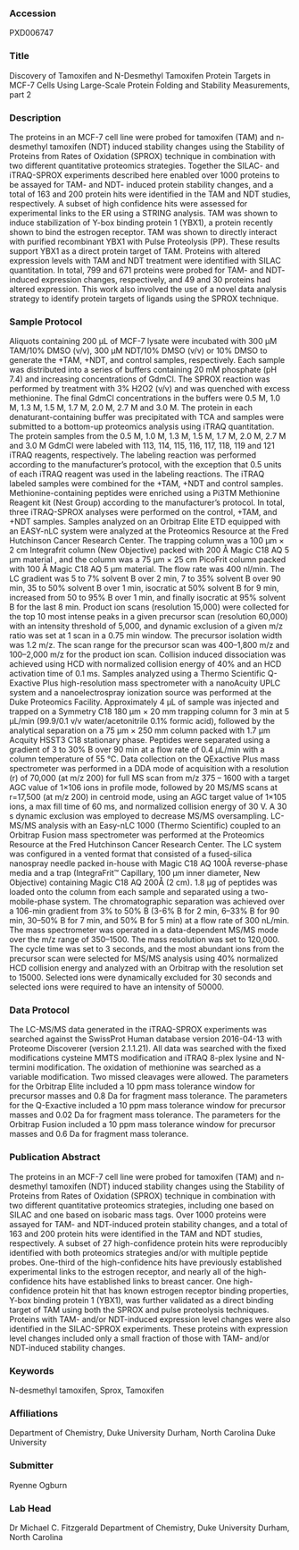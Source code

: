 ### Accession
PXD006747

### Title
Discovery of Tamoxifen and N-Desmethyl Tamoxifen Protein Targets in MCF-7 Cells Using Large-Scale Protein Folding and Stability Measurements, part 2

### Description
The proteins in an MCF-7 cell line were probed for tamoxifen (TAM) and n-desmethyl tamoxifen (NDT) induced stability changes using the Stability of Proteins from Rates of Oxidation (SPROX) technique in combination with two different quantitative proteomics strategies. Together the SILAC- and iTRAQ-SPROX experiments described here enabled over 1000 proteins to be assayed for TAM- and NDT- induced protein stability changes, and a total of 163 and 200 protein hits were identified in the TAM and NDT studies, respectively. A subset of high confidence hits were assessed for experimental links to the ER using a STRING analysis. TAM was shown to induce stabilization of Y-box binding protein 1 (YBX1), a protein recently shown to bind the estrogen receptor. TAM was shown to directly interact with purified recombinant YBX1 with Pulse Proteolysis (PP). These results support YBX1 as a direct protein target of TAM. Proteins with altered expression levels with TAM and NDT treatment were identified with SILAC quantitation. In total, 799 and 671 proteins were probed for TAM- and NDT- induced expression changes, respectively, and 49 and 30 proteins had altered expression. This work also involved the use of a novel data analysis strategy to identify protein targets of ligands using the SPROX technique.

### Sample Protocol
Aliquots containing 200 µL of MCF-7 lysate were incubated with 300 µM TAM/10% DMSO (v/v), 300 µM NDT/10% DMSO (v/v) or 10% DMSO to generate the +TAM, +NDT, and control samples, respectively. Each sample was distributed into a series of buffers containing 20 mM phosphate (pH 7.4) and increasing concentrations of GdmCl. The SPROX reaction was performed by treatment with 3% H2O2 (v/v) and was quenched with excess methionine. The final GdmCl concentrations in the buffers were 0.5 M, 1.0 M, 1.3 M, 1.5 M, 1.7 M, 2.0 M, 2.7 M and 3.0 M. The protein in each denaturant-containing buffer was precipitated with TCA and samples were submitted to a bottom-up proteomics analysis using iTRAQ quantitation. The protein samples from the 0.5 M, 1.0 M, 1.3 M, 1.5 M, 1.7 M, 2.0 M, 2.7 M and 3.0 M GdmCl were labeled with 113, 114, 115, 116, 117, 118, 119 and 121 iTRAQ reagents, respectively. The labeling reaction was performed according to the manufacturer’s protocol, with the exception that 0.5 units of each iTRAQ reagent was used in the labeling reactions. The iTRAQ labeled samples were combined for the +TAM, +NDT and control samples. Methionine-containing peptides were enriched using a Pi3TM Methionine Reagent kit (Nest Group) according to the manufacturer’s protocol. In total, three iTRAQ-SPROX analyses were performed on the control, +TAM, and +NDT samples. Samples analyzed on an Orbitrap Elite ETD equipped with an EASY-nLC system  were analyzed at the Proteomics Resource at the Fred Hutchinson Cancer Research Center. The trapping column was a 100 μm × 2 cm Integrafrit column (New Objective) packed with 200 Å Magic C18 AQ 5 μm material , and the column was a 75 μm × 25 cm PicoFrit column packed with 100 Å Magic C18 AQ 5 μm material. The flow rate was 400 nl/min. The LC gradient was 5 to 7% solvent B over 2 min, 7 to 35% solvent B over 90 min, 35 to 50% solvent B over 1 min, isocratic at 50% solvent B for 9 min, increased from 50 to 95% B over 1 min, and finally isocratic at 95% solvent B for the last 8 min. Product ion scans (resolution 15,000) were collected for the top 10 most intense peaks in a given precursor scan (resolution 60,000) with an intensity threshold of 5,000, and dynamic exclusion of a given m/z ratio was set at 1 scan in a 0.75 min window. The precursor isolation width was 1.2 m/z. The scan range for the precursor scan was 400–1,800 m/z and 100–2,000 m/z for the product ion scan. Collision induced dissociation was achieved using HCD with normalized collision energy of 40% and an HCD activation time of 0.1 ms. Samples analyzed using a Thermo Scientific Q-Exactive Plus high-resolution mass spectrometer with a nanoAcuity UPLC system and a nanoelectrospray ionization source was performed at the Duke Proteomics Facility. Approximately 4 µL of sample was injected and trapped on a Symmetry C18 180 µm × 20 mm trapping column for 3 min at 5 µL/min (99.9/0.1 v/v water/acetonitrile 0.1% formic acid), followed by the analytical separation on a 75 µm × 250 mm column packed with 1.7 µm Acquity HSST3 C18 stationary phase. Peptides were separated using a gradient of 3 to 30% B over 90 min at a flow rate of 0.4 µL/min with a column temperature of 55 °C. Data collection on the QExactive Plus mass spectrometer was performed in a DDA mode of acquisition with a resolution (r) of 70,000 (at m/z 200) for full MS scan from m/z 375 – 1600 with a target AGC value of 1×106 ions in profile mode, followed by 20 MS/MS scans at r=17,500 (at m/z 200) in centroid mode, using an AGC target value of 1×105 ions, a max fill time of 60 ms, and normalized collision energy of 30 V. A 30 s dynamic exclusion was employed to decrease MS/MS oversampling. LC-MS/MS analysis with an Easy-nLC 1000 (Thermo Scientific) coupled to an Orbitrap Fusion mass spectrometer was performed at the Proteomics Resource at the Fred Hutchinson Cancer Research Center. The LC system was configured in a vented format that consisted of a fused-silica nanospray needle packed in-house with Magic C18 AQ 100Å reverse-phase media and a trap (IntegraFrit™ Capillary, 100 µm inner diameter, New Objective) containing Magic C18 AQ 200Å (2 cm). 1.8 µg of peptides was loaded onto the column from each sample and separated using a two-mobile-phase system. The chromatographic separation was achieved over a 106-min gradient from 3% to 50% B (3-6% B for 2 min, 6–33% B for 90 min, 30–50% B for 7 min, and 50% B for 5 min) at a flow rate of 300 nL/min. The mass spectrometer was operated in a data-dependent MS/MS mode over the m/z range of 350–1500. The mass resolution was set to 120,000.  The cycle time was set to 3 seconds, and the most abundant ions from the precursor scan were selected for MS/MS analysis using 40% normalized HCD collision energy and analyzed with an Orbitrap with the resolution set to 15000. Selected ions were dynamically excluded for 30 seconds and selected ions were required to have an intensity of 50000.

### Data Protocol
The LC-MS/MS data generated in the iTRAQ-SPROX experiments was searched against the SwissProt Human database version 2016-04-13 with Proteome Discoverer (version 2.1.1.21). All data was searched with the fixed modifications cysteine MMTS modification and iTRAQ 8-plex lysine and N-termini modification. The oxidation of methionine was searched as a variable modification. Two missed cleavages were allowed. The parameters for the Orbitrap Elite included a 10 ppm mass tolerance window for precursor masses and 0.8 Da for fragment mass tolerance. The parameters for the Q-Exactive included a 10 ppm mass tolerance window for precursor masses and 0.02 Da for fragment mass tolerance. The parameters for the Orbitrap Fusion included a 10 ppm mass tolerance window for precursor masses and 0.6 Da for fragment mass tolerance.

### Publication Abstract
The proteins in an MCF-7 cell line were probed for tamoxifen (TAM) and n-desmethyl tamoxifen (NDT) induced stability changes using the Stability of Proteins from Rates of Oxidation (SPROX) technique in combination with two different quantitative proteomics strategies, including one based on SILAC and one based on isobaric mass tags. Over 1000 proteins were assayed for TAM- and NDT-induced protein stability changes, and a total of 163 and 200 protein hits were identified in the TAM and NDT studies, respectively. A subset of 27 high-confidence protein hits were reproducibly identified with both proteomics strategies and/or with multiple peptide probes. One-third of the high-confidence hits have previously established experimental links to the estrogen receptor, and nearly all of the high-confidence hits have established links to breast cancer. One high-confidence protein hit that has known estrogen receptor binding properties, Y-box binding protein 1 (YBX1), was further validated as a direct binding target of TAM using both the SPROX and pulse proteolysis techniques. Proteins with TAM- and/or NDT-induced expression level changes were also identified in the SILAC-SPROX experiments. These proteins with expression level changes included only a small fraction of those with TAM- and/or NDT-induced stability changes.

### Keywords
N-desmethyl tamoxifen, Sprox, Tamoxifen

### Affiliations
Department of Chemistry, Duke University Durham, North Carolina
Duke University

### Submitter
Ryenne Ogburn

### Lab Head
Dr Michael C. Fitzgerald
Department of Chemistry, Duke University Durham, North Carolina


